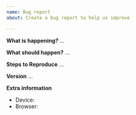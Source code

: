 ```yaml
---
name: Bug report
about: Create a bug report to help us improve

---
```


**What is happening?**
...

**What should happen?**
...

**Steps to Reproduce**
...

**Version**
...

**Extra information**
- Device:
- Browser:
